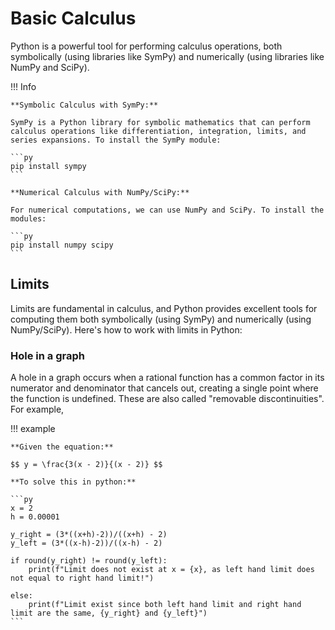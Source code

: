 # Basic Calculus
Python is a powerful tool for performing calculus operations, both symbolically (using libraries like SymPy) and numerically (using libraries like NumPy and SciPy).

!!! Info

    **Symbolic Calculus with SymPy:**

    SymPy is a Python library for symbolic mathematics that can perform calculus operations like differentiation, integration, limits, and series expansions. To install the SymPy module:

    ```py
    pip install sympy
    ```

    **Numerical Calculus with NumPy/SciPy:**

    For numerical computations, we can use NumPy and SciPy. To install the modules:

    ```py
    pip install numpy scipy
    ```

## Limits 
Limits are fundamental in calculus, and Python provides excellent tools for computing them both symbolically (using SymPy) and numerically (using NumPy/SciPy). Here's how to work with limits in Python:

### Hole in a graph 
A hole in a graph occurs when a rational function has a common factor in its numerator and denominator that cancels out, creating a single point where the function is undefined. These are also called "removable discontinuities". For example, 

!!! example

    **Given the equation:**

    $$ y = \frac{3(x - 2)}{(x - 2)} $$

    **To solve this in python:**

    ```py
    x = 2
    h = 0.00001

    y_right = (3*((x+h)-2))/((x+h) - 2)
    y_left = (3*((x-h)-2))/((x-h) - 2)

    if round(y_right) != round(y_left):
        print(f"Limit does not exist at x = {x}, as left hand limit does not equal to right hand limit!")

    else:
        print(f"Limit exist since both left hand limit and right hand limit are the same, {y_right} and {y_left}")
    ```




























